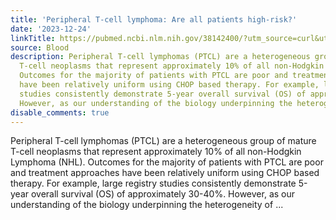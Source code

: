```yaml
---
title: 'Peripheral T-cell lymphoma: Are all patients high-risk?'
date: '2023-12-24'
linkTitle: https://pubmed.ncbi.nlm.nih.gov/38142400/?utm_source=curl&utm_medium=rss&utm_campaign=journals&utm_content=7603509&fc=None&ff=20231225170640&v=2.18.0
source: Blood
description: Peripheral T-cell lymphomas (PTCL) are a heterogeneous group of mature
  T-cell neoplasms that represent approximately 10% of all non-Hodgkin Lymphoma (NHL).
  Outcomes for the majority of patients with PTCL are poor and treatment approaches
  have been relatively uniform using CHOP based therapy. For example, large registry
  studies consistently demonstrate 5-year overall survival (OS) of approximately 30-40%.
  However, as our understanding of the biology underpinning the heterogeneity of ...
disable_comments: true
---
```

Peripheral T-cell lymphomas (PTCL) are a heterogeneous group of mature T-cell neoplasms that represent approximately 10% of all non-Hodgkin Lymphoma (NHL). Outcomes for the majority of patients with PTCL are poor and treatment approaches have been relatively uniform using CHOP based therapy. For example, large registry studies consistently demonstrate 5-year overall survival (OS) of approximately 30-40%. However, as our understanding of the biology underpinning the heterogeneity of ...